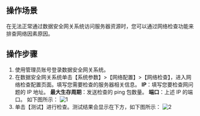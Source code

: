 ## 操作场景
在无法正常通过数据安全网关系统访问服务器资源时，您可以通过网络检查功能来排查网络因素原因。


## 操作步骤
1. 使用管理员账号登录数据安全网关系统。
2. 在数据安全网关系统单击【系统参数】>【网络配置】>【网络检查】，进入网络检查配置页面。填写您需要检查的服务器相关信息。
**IP**：填写您要检查网问题的 IP 地址。
**最大生存周期**：发送检查的 ping 包数量。
**端口**：上述 IP 的端口。
如下图所示：
![1](https://main.qcloudimg.com/raw/ad77671d495eed287444228902260dc0.png)
4. 单击【测试】进行检查。测试结果会显示在下方，如下图所示：
![2](https://main.qcloudimg.com/raw/6804a8ed90d7454bf6cf46abcb3f1383.png)
